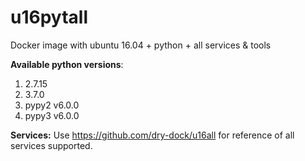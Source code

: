# u16pytall
Docker image with ubuntu 16.04 + python + all services &amp; tools

**Available python versions**:

1. 2.7.15
2. 3.7.0
3. pypy2 v6.0.0
4. pypy3 v6.0.0

**Services:**
Use https://github.com/dry-dock/u16all for reference of all services supported.
